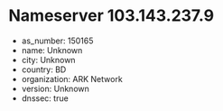 # Nameserver 103.143.237.9

* as_number: 150165
* name: Unknown
* city: Unknown
* country: BD
* organization: ARK Network
* version: Unknown
* dnssec: true

